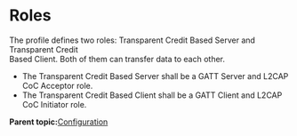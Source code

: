 # Roles

The profile defines two roles: Transparent Credit Based Server and Transparent Credit<br /> Based Client. Both of them can transfer data to each other.

-   The Transparent Credit Based Server shall be a GATT Server and L2CAP CoC Acceptor role.
-   The Transparent Credit Based Client shall be a GATT Client and L2CAP CoC Initiator role.

**Parent topic:**[Configuration](GUID-6DCDDD1D-6C33-4269-A252-E1ED3EC058FC.md)

